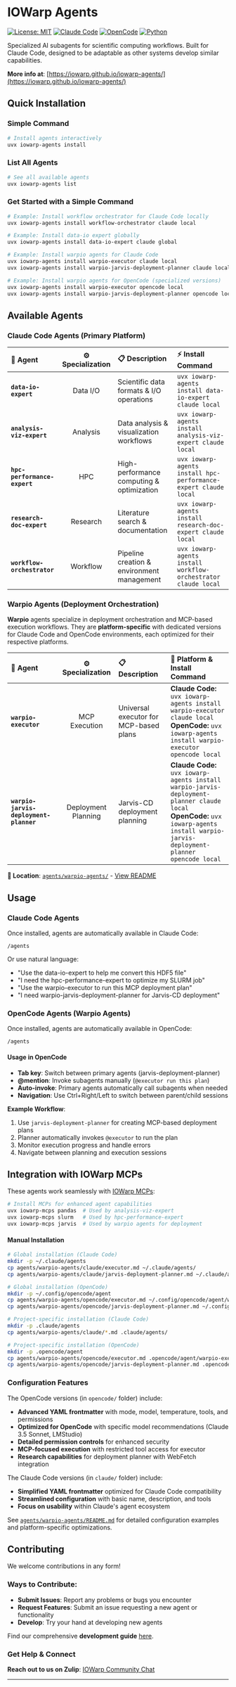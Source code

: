 # IOWarp Agents

[![License: MIT](https://img.shields.io/badge/License-MIT-yellow.svg)](https://opensource.org/licenses/MIT)
[![Claude Code](https://img.shields.io/badge/Claude%20Code-Compatible-blue)](https://claude.ai/code)
[![OpenCode](https://img.shields.io/badge/OpenCode-Compatible-orange)](https://opencode.ai/)
[![Python](https://img.shields.io/badge/Python-3.10%2B-blue)](https://www.python.org/)

Specialized AI subagents for scientific computing workflows. Built for Claude Code, designed to be adaptable as other systems develop similar capabilities.

**More info at**: [https://iowarp.github.io/iowarp-agents/](https://iowarp.github.io/iowarp-agents/)

## Quick Installation

### Simple Command

```bash
# Install agents interactively
uvx iowarp-agents install
```

### List All Agents

```bash
# See all available agents
uvx iowarp-agents list
```

### Get Started with a Simple Command

```bash
# Example: Install workflow orchestrator for Claude Code locally
uvx iowarp-agents install workflow-orchestrator claude local

# Example: Install data-io expert globally
uvx iowarp-agents install data-io-expert claude global

# Example: Install warpio agents for Claude Code
uvx iowarp-agents install warpio-executor claude local
uvx iowarp-agents install warpio-jarvis-deployment-planner claude local

# Example: Install warpio agents for OpenCode (specialized versions)
uvx iowarp-agents install warpio-executor opencode local
uvx iowarp-agents install warpio-jarvis-deployment-planner opencode local
```

## Available Agents

### Claude Code Agents (Primary Platform)

<div align="center">

| 🤖 **Agent** | ⚙️ **Specialization** | 📋 **Description** | ⚡ **Install Command** |
|:---|:---:|:---|:---|
| **`data-io-expert`** | Data I/O | Scientific data formats & I/O operations | `uvx iowarp-agents install data-io-expert claude local` |
| **`analysis-viz-expert`** | Analysis | Data analysis & visualization workflows | `uvx iowarp-agents install analysis-viz-expert claude local` |
| **`hpc-performance-expert`** | HPC | High-performance computing & optimization | `uvx iowarp-agents install hpc-performance-expert claude local` |
| **`research-doc-expert`** | Research | Literature search & documentation | `uvx iowarp-agents install research-doc-expert claude local` |
| **`workflow-orchestrator`** | Workflow | Pipeline creation & environment management | `uvx iowarp-agents install workflow-orchestrator claude local` |

</div>

### Warpio Agents (Deployment Orchestration)

**Warpio** agents specialize in deployment orchestration and MCP-based execution workflows. They are **platform-specific** with dedicated versions for Claude Code and OpenCode environments, each optimized for their respective platforms.

<div align="center">

| 🤖 **Agent** | ⚙️ **Specialization** | 📋 **Description** | 🎯 **Platform & Install Command** |
|:---|:---:|:---|:---|
| **`warpio-executor`** | MCP Execution | Universal executor for MCP-based plans | **Claude Code:** `uvx iowarp-agents install warpio-executor claude local`<br>**OpenCode:** `uvx iowarp-agents install warpio-executor opencode local` |
| **`warpio-jarvis-deployment-planner`** | Deployment Planning | Jarvis-CD deployment planning | **Claude Code:** `uvx iowarp-agents install warpio-jarvis-deployment-planner claude local`<br>**OpenCode:** `uvx iowarp-agents install warpio-jarvis-deployment-planner opencode local` |

</div>

**📁 Location**: [`agents/warpio-agents/`](agents/warpio-agents/) - [View README](agents/warpio-agents/README.md)

## Usage

### Claude Code Agents

Once installed, agents are automatically available in Claude Code:

```
/agents
```

Or use natural language:
- "Use the data-io-expert to help me convert this HDF5 file"
- "I need the hpc-performance-expert to optimize my SLURM job"
- "Use the warpio-executor to run this MCP deployment plan"
- "I need warpio-jarvis-deployment-planner for Jarvis-CD deployment"

### OpenCode Agents (Warpio Agents)

Once installed, agents are automatically available in OpenCode:

```
/agents
```

#### Usage in OpenCode
- **Tab key**: Switch between primary agents (jarvis-deployment-planner)
- **@mention**: Invoke subagents manually (`@executor run this plan`)
- **Auto-invoke**: Primary agents automatically call subagents when needed
- **Navigation**: Use Ctrl+Right/Left to switch between parent/child sessions

**Example Workflow**:
1. Use `jarvis-deployment-planner` for creating MCP-based deployment plans
2. Planner automatically invokes `@executor` to run the plan
3. Monitor execution progress and handle errors
4. Navigate between planning and execution sessions

## Integration with IOWarp MCPs

These agents work seamlessly with [IOWarp MCPs](https://github.com/iowarp/iowarp-mcps):

```bash
# Install MCPs for enhanced agent capabilities
uvx iowarp-mcps pandas  # Used by analysis-viz-expert
uvx iowarp-mcps slurm   # Used by hpc-performance-expert
uvx iowarp-mcps jarvis  # Used by warpio agents for deployment
```

#### Manual Installation
```bash
# Global installation (Claude Code)
mkdir -p ~/.claude/agents
cp agents/warpio-agents/claude/executor.md ~/.claude/agents/
cp agents/warpio-agents/claude/jarvis-deployment-planner.md ~/.claude/agents/

# Global installation (OpenCode) 
mkdir -p ~/.config/opencode/agent
cp agents/warpio-agents/opencode/executor.md ~/.config/opencode/agent/warpio-executor.md
cp agents/warpio-agents/opencode/jarvis-deployment-planner.md ~/.config/opencode/agent/warpio-jarvis-deployment-planner.md

# Project-specific installation (Claude Code)
mkdir -p .claude/agents
cp agents/warpio-agents/claude/*.md .claude/agents/

# Project-specific installation (OpenCode)
mkdir -p .opencode/agent
cp agents/warpio-agents/opencode/executor.md .opencode/agent/warpio-executor.md
cp agents/warpio-agents/opencode/jarvis-deployment-planner.md .opencode/agent/warpio-jarvis-deployment-planner.md
```

### Configuration Features

The OpenCode versions (in `opencode/` folder) include:
- **Advanced YAML frontmatter** with mode, model, temperature, tools, and permissions
- **Optimized for OpenCode** with specific model recommendations (Claude 3.5 Sonnet, LMStudio)
- **Detailed permission controls** for enhanced security
- **MCP-focused execution** with restricted tool access for executor
- **Research capabilities** for deployment planner with WebFetch integration

The Claude Code versions (in `claude/` folder) include:
- **Simplified YAML frontmatter** optimized for Claude Code compatibility
- **Streamlined configuration** with basic name, description, and tools
- **Focus on usability** within Claude's agent ecosystem

See [`agents/warpio-agents/README.md`](agents/warpio-agents/README.md) for detailed configuration examples and platform-specific optimizations.

## Contributing

We welcome contributions in any form!

### Ways to Contribute:

- **Submit Issues**: Report any problems or bugs you encounter
- **Request Features**: Submit an issue requesting a new agent or functionality  
- **Develop**: Try your hand at developing new agents

Find our comprehensive **development guide** [here](https://github.com/iowarp/iowarp-agents/wiki).

### Get Help & Connect

**Reach out to us on Zulip**: [IOWarp Community Chat](https://grc.zulipchat.com/#narrow/channel/518574-iowarp-mcps)

---